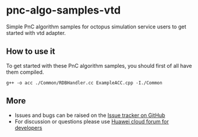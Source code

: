 # pnc-algo-samples-vtd
Simple PnC algorithm samples for octopus simulation service users to get started with vtd adapter.

## How to use it
To get started with these PnC algorithm samples, you should first of all have them compiled.
```shell
g++ -o acc ./Common/RDBHandler.cc ExampleACC.cpp -I./Common
```

## More
* Issues and bugs can be raised on the [Issue tracker on GitHub](https://github.com/huawei-octopus/pnc-algo-samples-vtd/issues)
* For discussion or questions please use [Huawei cloud forum for developers](https://bbs.huaweicloud.com/forum/forum-1075-1.html)
